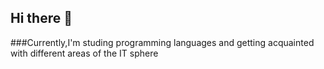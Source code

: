 ## Hi there 👋

###Currently,I'm studing programming languages and getting acquainted with different areas of the IT sphere
